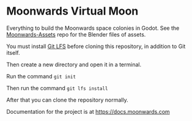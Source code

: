 # Moonwards Virtual Moon
Everything to build the Moonwards space colonies in Godot. See the [Moonwards-Assets](https://github.com/moonwards1/Moonwards-Assets) repo for the Blender files of assets.

You must install [Git LFS](https://git-lfs.github.com/) before cloning this repository, in addition to Git itself.

Then create a new directory and open it in a terminal.

Run the command `git init`

Then run the command `git lfs install`

After that you can clone the repository normally.

Documentation for the project is at 
https://docs.moonwards.com


    

 
 






